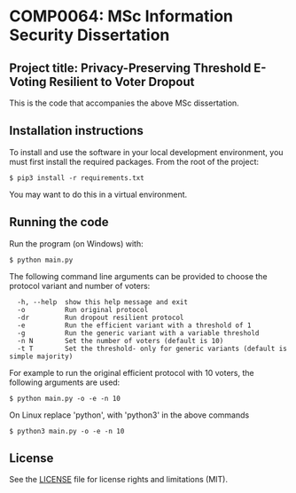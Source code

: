# COMP0064: MSc Information Security Dissertation
## Project title: Privacy-Preserving Threshold E-Voting Resilient to Voter Dropout

This is the code that accompanies the above MSc dissertation.

## Installation instructions
To install and use the software in your local development environment, you must first install the required packages.  From the root of the project:
```
$ pip3 install -r requirements.txt
```
You may want to do this in a virtual environment.

## Running the code

Run the program (on Windows) with:
```
$ python main.py 
```

The following command line arguments can be provided to choose the protocol variant and number of voters:
```
  -h, --help  show this help message and exit
  -o          Run original protocol
  -dr         Run dropout resilient protocol
  -e          Run the efficient variant with a threshold of 1
  -g          Run the generic variant with a variable threshold
  -n N        Set the number of voters (default is 10)
  -t T        Set the threshold- only for generic variants (default is simple majority)
```

For example to run the original efficient protocol with 10 voters, the following arguments are used:
```
$ python main.py -o -e -n 10
```



On Linux replace 'python', with 'python3' in the above commands
```
$ python3 main.py -o -e -n 10
```

## License

See the [LICENSE](LICENSE.md) file for license rights and limitations (MIT).
